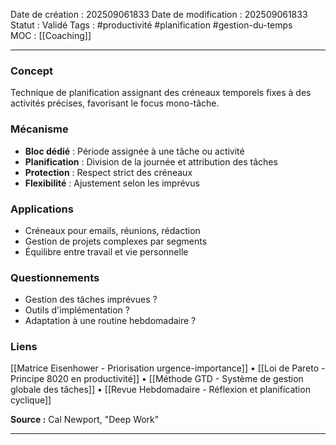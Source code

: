 Date de création : 202509061833
Date de modification : 202509061833
Statut : Validé
Tags : #productivité #planification #gestion-du-temps  
MOC : [[Coaching]]
***
### Concept

Technique de planification assignant des créneaux temporels fixes à des activités précises, favorisant le focus mono-tâche.

### Mécanisme

- **Bloc dédié** : Période assignée à une tâche ou activité  
- **Planification** : Division de la journée et attribution des tâches  
- **Protection** : Respect strict des créneaux  
- **Flexibilité** : Ajustement selon les imprévus

### Applications

- Créneaux pour emails, réunions, rédaction  
- Gestion de projets complexes par segments  
- Équilibre entre travail et vie personnelle

### Questionnements

- Gestion des tâches imprévues ?  
- Outils d'implémentation ?  
- Adaptation à une routine hebdomadaire ?

### Liens

[[Matrice Eisenhower - Priorisation urgence-importance]] • [[Loi de Pareto - Principe 8020 en productivité]] • [[Méthode GTD - Système de gestion globale des tâches]] • [[Revue Hebdomadaire - Réflexion et planification cyclique]]

**Source :** Cal Newport, "Deep Work"

*** 
